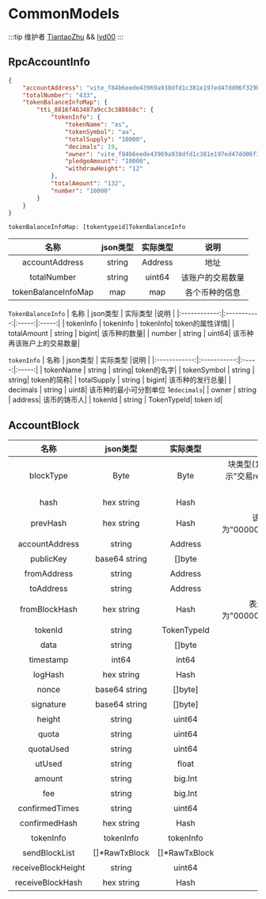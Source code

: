 # CommonModels
:::tip 维护者
[TiantaoZhu](https://github.com/TiantaoZhu) && [lyd00](https://github.com/lyd00)
:::

## RpcAccountInfo
```json ::Demo
{
    "accountAddress": "vite_f84b6eede43969a938dfd1c381e197ed47dd06f329b7c92328",
    "totalNumber": "433",
    "tokenBalanceInfoMap": {
        "tti_8816f463487a9cc3c3886b8c": {
            "tokenInfo": {
                "tokenName": "as",
                "tokenSymbol": "aa",
                "totalSupply": "10000",
                "decimals": 19,
                "owner": "vite_f84b6eede43969a938dfd1c381e197ed47dd06f329b7c92328",
                "pledgeAmount": "10000",
                "withdrawHeight": "12"
            },
            "totalAmount": "132",
            "number": "10000"
        }
    }
}
```
`tokenBalanceInfoMap: [tokentypeid]TokenBalanceInfo`

|  名称  | json类型 | 实际类型 |说明 |
|:------------:|:-----------:|:-----:|:-----:|
| accountAddress |  string | Address| 地址|
| totalNumber | string | uint64| 该账户的交易数量|
| tokenBalanceInfoMap | map | map| 各个币种的信息|

`TokenBalanceInfo`
|  名称  | json类型 | 实际类型 |说明 |
|:------------:|:-----------:|:-----:|:-----:|
| tokenInfo |  tokenInfo | tokenInfo| token的属性详情|
| totalAmount | string | bigint| 该币种的数量|
| number | string | uint64| 该币种再该账户上的交易数量|

`tokenInfo`
|  名称  | json类型 | 实际类型 |说明 |
|:------------:|:-----------:|:-----:|:-----:|
| tokenName |  string | string| token的名字|
| tokenSymbol | string | string| token的简称|
| totalSupply | string | bigint| 该币种的发行总量|
| decimals | string | uint8| 该币种的最小可分割单位 1e`decimals`|
| owner | string | address| 该币的铸币人|
| tokenId | string | TokenTypeId| token id|




## AccountBlock
|  名称  | json类型 |实际类型 |说明 |
|:------------:|:-----------:|:-----------:|:-----:|
| blockType | Byte |Byte | 块类型(1表示"创建合约send", 2表示"转账send", 3表示"奖励send", 4表示"交易receive", 5表示"交易receive失败", 6表示"退款send",7表示"创世receive", 1、2、3、6为send，4、5、7为receive, ps: 普通交易的send为2，receive为4)|
| hash | hex string | Hash | 该交易的Hash|
| prevHash |hex string| Hash | 该交易在其账户链上的上一个交易的hash, 如果该交易是该账户的第一笔交易，则为"0000000000000000000000000000000000000000000000000000000000000000"|
| accountAddress| string | Address | 该交易所属账号地址|
| publicKey|base64 string | []byte | 交易签名的公钥|
| fromAddress |string| Address | 交易的发送地址|
| toAddress|string | Address | 交易的接受地址|
| fromBlockHash |hex string |  Hash | 表示这个receive交易所对应的send交易的hash，所有send交易的fromBlockHash为"0000000000000000000000000000000000000000000000000000000000000000"|
| tokenId |string |TokenTypeId | 该交易的币种ID|
| data | string| []byte |  可用作交易备注|
| timestamp | int64 | int64 |  该交易被快照的时间 单位秒|
| logHash | hex string | Hash  | 智能合约执行产生的LogList的Hash |
| nonce | base64 string |[]byte] |  该交易Pow的nonce|
| signature | base64 string| []byte] | 交易的签名|
| height | string | uint64 | 该交易的高度 |
| quota | string | uint64 | 该交易消耗的配额，不包含计算PoW获得的一次性配额 |
| quotaUsed | string | uint64 | 该交易消耗的配额 |
| utUsed | string | float | 该交易消耗的配额，单位：ut，精确到小数点后4位 |
| amount |string|  big.Int | 该交易发生的金额|
| fee | string | big.Int | 发送该交易使用的手续费 |
| confirmedTimes |string| uint64 | 该交易被确认次数 |
| confirmedHash |hex string| Hash | 该交易第一次被确认的SnapshotHash |
| tokenInfo | tokenInfo | tokenInfo | 该交易涉及的Token信息 |
| sendBlockList | []*RawTxBlock | []*RawTxBlock | 合约RS块发送的请求交易列表|
| receiveBlockHeight | string | uint64 | 对应的receive交易的高度 仅send交易展示 |
| receiveBlockHash | hex string | Hash | 对应的receive交易Hash 仅send交易展示|
